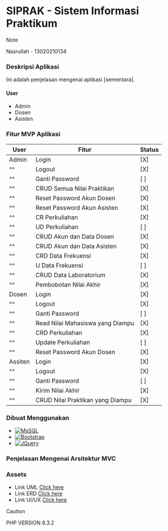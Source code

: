 # **SIPRAK - Sistem Informasi Praktikum**
> [!NOTE]
> Nasrullah - 13020210134



### **Deskripsi Aplikasi**
Ini adalah penjelasan mengenai aplikasi [sementara].


#### User
* Admin
* Dosen
* Asisten



### **Fitur MVP Aplikasi**
| User    | Fitur                            | Status |
|------   |----------------------------------|--------|
| Admin   | Login                            | [X]    |
|^^       | Logout                           | [X]    |
|^^       | Ganti Password                   | [ ]    |
|^^       | CRUD Semua Nilai Praktikan       | [X]    |
|^^       | Reset Password Akun Dosen        | [X]    |
|^^       | Reset Password Akun Asisten      | [X]    |
|^^       | CR Perkuliahan                   | [X]    |
|^^       | UD Perkuliahan                   | [ ]    |
|^^       | CRUD Akun dan Data Dosen         | [X]    |
|^^       | CRUD Akun dan Data Asisten       | [X]    |
|^^       | CRD Data Frekuensi               | [X]    |
|^^       | U Data Frekuensi                 | [ ]    |
|^^       | CRUD Data Laboratorium           | [X]    |
|^^       | Pembobotan Nilai Akhir           | [X]    |
| Dosen   | Login                            | [X]    |
|^^       | Logout                           | [X]    |
|^^       | Ganti Password                   | [ ]    |
|^^       | Read Nilai Mahasiswa yang Diampu | [X]    |
|^^       | CRD Perkuliahan                  | [X]    |
|^^       | Update Perkuliahan               | [ ]    |
|^^       | Reset Password Akun Dosen        | [X]    |
| Assiten | Login                            | [X]    |
|^^       | Logout                           | [X]    |
|^^       | Ganti Password                   | [ ]    |
|^^       | Kirim Nilai Akhir                | [X]    |
|^^       | CRUD Nilai Praktikan yang Diampu | [X]    |



### **Dibuat Menggunakan**
* [![MsSQL][MySQL.com]][MySQL-url]
* [![Bootstrap][Bootstrap.com]][Bootstrap-url]
* [![JQuery][JQuery.com]][JQuery-url]



### **Penjelasan Mengenai Arsitektur MVC**



### Assets
* Link UML [Click here](https://drive.google.com/file/d/1f8IS6r13hGTsoHEPrlGKfqRiTcy7Nvp6/view?usp=sharing)
* Link ERD [Click here](https://drive.google.com/file/d/1DbKUbbk48IbHFtLxFLOD0VclwGNlEo5K/view?usp=sharing)
* Link UI/UX [Click here](https://www.figma.com/file/9mJhlKgAEgims5pORYLQxt/sistem-informasi-praktikum?type=design&node-id=0%3A1&mode=design&t=IldeGcBLsB6ZSZVn-1)



> [!CAUTION]
> PHP VERSION 8.3.2




<!-- MARKDOWN LINKS & IMAGES -->

[MySQL.com]: https://img.shields.io/badge/mysql-FF2D20?style=for-the-badge&logo=mysql&logoColor=white
[MySQL-url]: https://www.mysql.com/
[Bootstrap.com]: https://img.shields.io/badge/Bootstrap-563D7C?style=for-the-badge&logo=bootstrap&logoColor=white
[Bootstrap-url]: https://getbootstrap.com
[JQuery.com]: https://img.shields.io/badge/jQuery-0769AD?style=for-the-badge&logo=jquery&logoColor=white
[JQuery-url]: https://jquery.com 